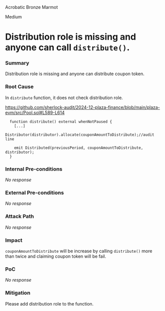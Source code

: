 Acrobatic Bronze Marmot

Medium

# Distribution role is missing and anyone can call `distribute()`.

### Summary

Distribution role is missing and anyone can distribute coupon token.

### Root Cause

In `distribute` function, it does not check distribution role.

https://github.com/sherlock-audit/2024-12-plaza-finance/blob/main/plaza-evm/src/Pool.sol#L589-L614
```solidity
  function distribute() external whenNotPaused {
    [...]
    Distributor(distributor).allocate(couponAmountToDistribute);//audit line

    emit Distributed(previousPeriod, couponAmountToDistribute, distributor);
  }
```

### Internal Pre-conditions

_No response_

### External Pre-conditions

_No response_

### Attack Path

_No response_

### Impact

`couponAmountToDistribute` will be increase by calling `distribute()` more than twice and claiming coupon token will be fail.

### PoC

_No response_

### Mitigation

Please add distribution role to the function.
